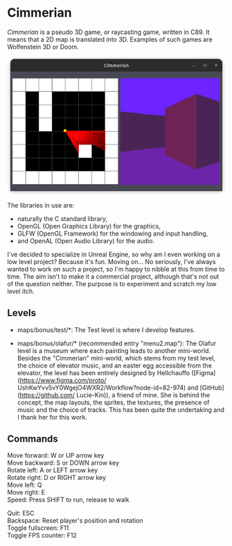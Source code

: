 # Cimmerian

*Cimmerian* is a pseudo 3D game, or raycasting game, written in C89. It means 
that a 2D map is translated into 3D. Examples of such games are Wolfenstein 3D 
or Doom.  

![Raycasting](./screenshots/screenshot_raycasting.png)

The libraries in use are:
- naturally the C standard library,
- OpenGL (Open Graphics Library) for the graphics,
- GLFW (OpenGL Framework) for the windowing and input handling,
- and OpenAL (Open Audio Library) for the audio.

I've decided to specialize in Unreal Engine, so why am I even working on a low 
level project? Because it's fun. Moving on... No seriously, I've always wanted 
to work on such a project, so I'm happy to nibble at this from time to time. 
The aim isn't to make it a commercial project, although that's not out of the 
question neither. The purpose is to experiment and scratch my low level itch.  

## Levels

- maps/bonus/test/\*:
The Test level is where I develop features.  

- maps/bonus/olafur/\* (recommended entry "menu2.map"):
The Olafur level is a museum where each painting leads to another mini-world. 
Besides the "Cimmerian" mini-world, which stems from my test level, the choice 
of elevator music, and an easter egg accessible from the elevator, the level 
has been entirely designed by Hellchauffo ([Figma](https://www.figma.com/proto/
UshKwYvv5vY0WgejO4WXR2/Workflow?node-id=82-974) and [GitHub](https://github.com/
Lucie-Kin)), a friend of mine. She is behind the concept, the map layouts, the 
sprites, the textures, the presence of music and the choice of tracks. This has 
been quite the undertaking and I thank her for this work.  

## Commands

Move forward: W or UP arrow key  
Move backward: S or DOWN arrow key  
Rotate left: A or LEFT arrow key  
Rotate right: D or RIGHT arrow key  
Move left: Q  
Move right: E  
Speed: Press SHIFT to run, release to walk  

Quit: ESC  
Backspace: Reset player's position and rotation  
Toggle fullscreen: F11  
Toggle FPS counter: F12  
